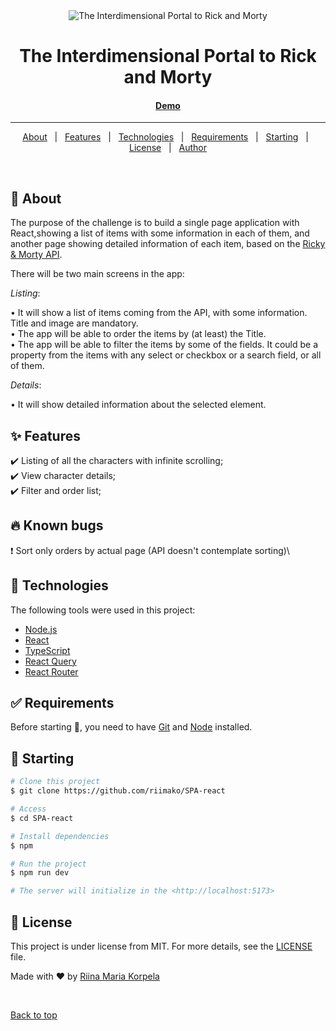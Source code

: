 <div align="center" id="top"> 
  <img src="./.github/app.gif" alt="The Interdimensional Portal to Rick and Morty" />
</div>

<h1 align="center">The Interdimensional Portal to Rick and Morty</h1>

 <h4 align="center">
  <a href="https://rick-morty-ten-sigma.vercel.app/">Demo</a>
</h4>

<hr>

<p align="center">
  <a href="#dart-about">About</a> &#xa0; | &#xa0; 
  <a href="#sparkles-features">Features</a> &#xa0; | &#xa0;
  <a href="#rocket-technologies">Technologies</a> &#xa0; | &#xa0;
  <a href="#white_check_mark-requirements">Requirements</a> &#xa0; | &#xa0;
  <a href="#checkered_flag-starting">Starting</a> &#xa0; | &#xa0;
  <a href="#memo-license">License</a> &#xa0; | &#xa0;
  <a href="https://github.com/riimako" target="_blank">Author</a>
</p>

<br>

## :dart: About

The purpose of the challenge is to build a single page application with React,showing a list of items with
some information in each of them, and another page showing detailed
information of each item, based on the [Ricky & Morty API](https://rickandmortyapi.com/).

There will be two main screens in the app:

_Listing_:

• It will show a list of items coming from the API, with some information. Title
and image are mandatory.\
• The app will be able to order the items by (at least) the Title.\
• The app will be able to filter the items by some of the fields. It could be a
property from the items with any select or checkbox or a search field, or all
of them.

_Details_:

• It will show detailed information about the selected element.

## :sparkles: Features

:heavy_check_mark: Listing of all the characters with infinite scrolling;\
:heavy_check_mark: View character details;\
:heavy_check_mark: Filter and order list;

## :fire: Known bugs

:heavy_exclamation_mark: Sort only orders by actual page (API doesn't contemplate sorting)\

## :rocket: Technologies

The following tools were used in this project:

- [Node.js](https://nodejs.org/en/)
- [React](https://react.dev/)
- [TypeScript](https://www.typescriptlang.org/)
- [React Query](https://tanstack.com/query/v5/docs/framework/react/overview)
- [React Router](https://reactrouter.com/)

## :white_check_mark: Requirements

Before starting :checkered_flag:, you need to have [Git](https://git-scm.com) and [Node](https://nodejs.org/en/) installed.

## :checkered_flag: Starting

```bash
# Clone this project
$ git clone https://github.com/riimako/SPA-react

# Access
$ cd SPA-react

# Install dependencies
$ npm

# Run the project
$ npm run dev

# The server will initialize in the <http://localhost:5173>
```

## :memo: License

This project is under license from MIT. For more details, see the [LICENSE](LICENSE.md) file.

Made with :heart: by <a href="https://github.com/riimako" target="_blank">Riina Maria Korpela</a>

&#xa0;

<a href="#top">Back to top</a>
